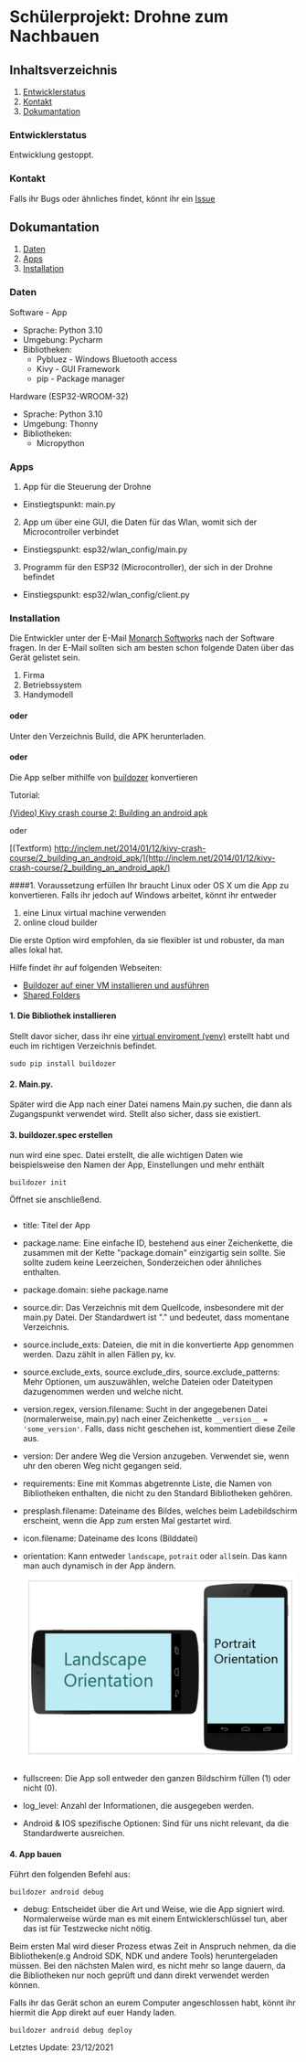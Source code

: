 # Schülerprojekt: Drohne zum Nachbauen

## Inhaltsverzeichnis
1. [Entwicklerstatus](#Entwicklerstatus)
2. [Kontakt](#Kontakt)
3. [Dokumantation](#Dokumentation)

### Entwicklerstatus
Entwicklung gestoppt.

### Kontakt
Falls ihr Bugs oder ähnliches findet, könnt ihr ein [Issue](https://github.com/unbekanntunity/MSDrohne/issues/new/choose)

## Dokumantation

1. [Daten](#Daten)
2. [Apps](#Apps)
3. [Installation](#Installation)

### Daten
Software - App

- Sprache: Python 3.10
- Umgebung: Pycharm
- Bibliotheken:
  - Pybluez - Windows Bluetooth access
  - Kivy - GUI Framework
  - pip - Package manager
  
Hardware (ESP32-WROOM-32)
  - Sprache: Python 3.10
  - Umgebung: Thonny
  - Bibliotheken:
    - Micropython
    
### Apps

1. App für die Steuerung der Drohne
  - Einstiegtspunkt: main.py
  
2. App um über eine GUI, die Daten für das Wlan, womit sich der Microcontroller verbindet
  - Einstiegspunkt: esp32/wlan_config/main.py
  
3. Programm für den ESP32 (Microcontroller), der sich in der Drohne befindet
  - Einstiegspunkt: esp32/wlan_config/client.py
  
### Installation
Die Entwickler unter der E-Mail [Monarch Softworks](https://www.gmail.com) nach der Software fragen.
In der E-Mail sollten sich am besten schon folgende Daten über das Gerät gelistet sein.
1. Firma
2. Betriebssystem
3. Handymodell

#### oder

Unter den Verzeichnis Build, die APK herunterladen.

#### oder

Die App selber mithilfe von [buildozer](https://buildozer.readthedocs.io/en/latest/) konvertieren

Tutorial:

[(Video) Kivy crash course 2: Building an android apk](https://www.youtube.com/watch?v=t8N_8WkALdE&list=PLdNh1e1kmiPP4YApJm8ENK2yMlwF1_edq&index=2)

oder

[(Textform) http://inclem.net/2014/01/12/kivy-crash-course/2_building_an_android_apk/](http://inclem.net/2014/01/12/kivy-crash-course/2_building_an_android_apk/)


####1. Voraussetzung erfüllen
Ihr braucht Linux oder OS X um die App zu konvertieren. Falls ihr jedoch auf Windows arbeitet, könnt ihr entweder
1. eine Linux virtual machine verwenden
2. online cloud builder

Die erste Option wird empfohlen, da sie flexibler ist und robuster, da man alles lokal hat. 

Hilfe findet ihr auf folgenden Webseiten:
- [Buildozer auf einer VM installieren und ausführen](http://inclem.net/2019/05/19/kivy/running_buildozer_in_a_virtual_machine/)
- [Shared Folders](https://www.pragmaticlinux.com/2021/02/how-to-mount-a-shared-folder-in-virtualbox/#:~:text=1%20Select%20your%20virtual%20machine%20and%20open%20its,the%20OK%20button%20and%20start%20the%20virtual%20machine)
#### 1. Die Bibliothek installieren
Stellt davor sicher, dass ihr eine [virtual enviroment (venv)](https://thecodingpie.com/post/a-quick-guide-on-how-to-setup-a-python-virtual-environment-windows-linux-mac) erstellt habt und euch im richtigen Verzeichnis befindet.
```commandline
sudo pip install buildozer
```

#### 2. Main.py.
Später wird die App nach einer Datei namens Main.py suchen, die dann als Zugangspunkt verwendet wird. 
Stellt also sicher, dass sie existiert. 


#### 3. buildozer.spec erstellen
nun wird eine spec. Datei erstellt, die alle wichtigen Daten wie beispielsweise den Namen der App, Einstellungen und mehr enthält
```commandline
buildozer init
```

Öffnet sie anschließend.

```

```

- title: Titel der App
- package.name: Eine einfache ID, bestehend aus einer Zeichenkette, die zusammen mit der Kette "package.domain" einzigartig sein sollte. Sie sollte zudem keine Leerzeichen, Sonderzeichen oder ähnliches enthalten. 
- package.domain: siehe package.name 
- source.dir: Das Verzeichnis mit dem Quellcode, insbesondere mit der main.py Datei. Der Standardwert ist "." und bedeutet, dass momentane Verzeichnis.
- source.include_exts: Dateien, die mit in die konvertierte App genommen werden. Dazu zählt in allen Fällen py, kv.
- source.exclude_exts, source.exclude_dirs, source.exclude_patterns: Mehr Optionen, um auszuwählen, welche Dateien oder Dateitypen dazugenommen werden und welche nicht.
- version.regex, version.filename: Sucht in der angegebenen Datei (normalerweise, main.py) nach einer Zeichenkette ``__version__ = 'some_version'``. Falls, dass nicht geschehen ist, kommentiert diese Zeile aus.
- version: Der andere Weg die Version anzugeben. Verwendet sie, wenn uhr den oberen Weg nicht gegangen seid.
- requirements: Eine mit Kommas abgetrennte Liste, die Namen von Bibliotheken enthalten, die nicht zu den Standard Bibliotheken gehören.
- presplash.filename: Dateiname des Bildes, welches beim Ladebildschirm erscheint, wenn die App zum ersten Mal gestartet wird.
- icon.filename: Dateiname des Icons (Bilddatei)
- orientation: Kann entweder ``landscape``, ``potrait`` oder ``all``sein. Das kann man auch dynamisch in der App ändern.
![Orientation example](./Data/Res/orientation_example.jpeg)
- fullscreen: Die App soll entweder den ganzen Bildschirm füllen (1) oder nicht (0).
- log_level: Anzahl der Informationen, die ausgegeben werden.

- Android & IOS spezifische Optionen: Sind für uns nicht relevant, da die Standardwerte ausreichen.

#### 4. App bauen
Führt den folgenden Befehl aus:
```commandline
buildozer android debug
```

- debug: Entscheidet über die Art und Weise, wie die App signiert wird.
Normalerweise würde man es mit einem Entwicklerschlüssel tun, aber das ist für Testzwecke nicht nötig.

Beim ersten Mal wird dieser Prozess etwas Zeit in Anspruch nehmen, da die Bibliotheken(e.g Android SDK, NDK und andere Tools) heruntergeladen müssen.
Bei den nächsten Malen wird, es nicht mehr so lange dauern, da die Bibliotheken nur noch geprüft und dann direkt verwendet werden können.

Falls ihr das Gerät schon an eurem Computer angeschlossen habt, könnt ihr hiermit die App direkt auf euer Handy laden.
```commandline
buildozer android debug deploy
```

Letztes Update: 23/12/2021

